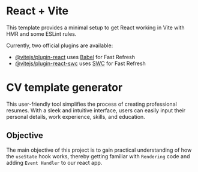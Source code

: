 # React + Vite

This template provides a minimal setup to get React working in Vite with HMR and some ESLint rules.

Currently, two official plugins are available:

- [@vitejs/plugin-react](https://github.com/vitejs/vite-plugin-react/blob/main/packages/plugin-react/README.md) uses [Babel](https://babeljs.io/) for Fast Refresh
- [@vitejs/plugin-react-swc](https://github.com/vitejs/vite-plugin-react-swc) uses [SWC](https://swc.rs/) for Fast Refresh


# CV template generator
This user-friendly tool simplifies the process of creating professional resumes. With a sleek and intuitive interface, users can easily input their personal details, work experience, skills, and education.

## Objective
The main objective of this project is to gain practical understanding of how the `useState` hook works, thereby getting familiar with `Rendering` code and adding `Event Handler` to our react app.
